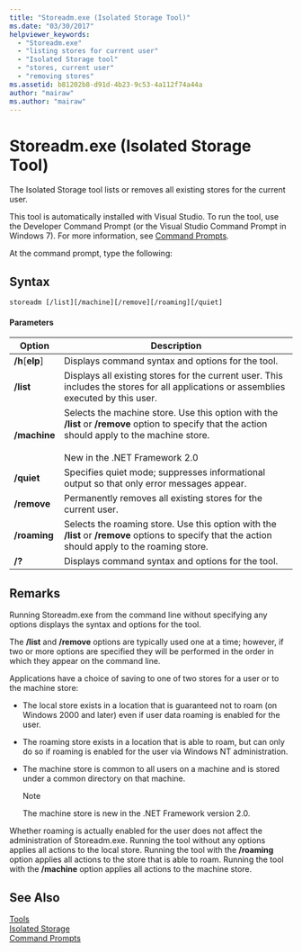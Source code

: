 ```yaml
---
title: "Storeadm.exe (Isolated Storage Tool)"
ms.date: "03/30/2017"
helpviewer_keywords: 
  - "Storeadm.exe"
  - "listing stores for current user"
  - "Isolated Storage tool"
  - "stores, current user"
  - "removing stores"
ms.assetid: b81202b8-d91d-4b23-9c53-4a112f74a44a
author: "mairaw"
ms.author: "mairaw"
---
```

# Storeadm.exe (Isolated Storage Tool)
The Isolated Storage tool lists or removes all existing stores for the current user.  

 This tool is automatically installed with Visual Studio. To run the tool, use the Developer Command Prompt (or the Visual Studio Command Prompt in Windows 7). For more information, see [Command Prompts](../../../docs/framework/tools/developer-command-prompt-for-vs.md).  

 At the command prompt, type the following:  

## Syntax  

```  
storeadm [/list][/machine][/remove][/roaming][/quiet]  
```  

#### Parameters  


|Option|Description|  
|------------|-----------------|  
|**/h**[**elp**]|Displays command syntax and options for the tool.|  
|**/list**|Displays all existing stores for the current user. This includes the stores for all applications or assemblies executed by this user.|  
|**/machine**|Selects the machine store. Use this option with the **/list** or **/remove** option to specify that the action should apply to the machine store.<br /><br /> New in the .NET Framework 2.0|  
|**/quiet**|Specifies quiet mode; suppresses informational output so that only error messages appear.|  
|**/remove**|Permanently removes all existing stores for the current user.|  
|**/roaming**|Selects the roaming store. Use this option with the **/list** or **/remove** options to specify that the action should apply to the roaming store.|  
|**/?**|Displays command syntax and options for the tool.|  

## Remarks  
 Running Storeadm.exe from the command line without specifying any options displays the syntax and options for the tool.  

 The **/list** and **/remove** options are typically used one at a time; however, if two or more options are specified they will be performed in the order in which they appear on the command line.  

 Applications have a choice of saving to one of two stores for a user or to the machine store:  

- The local store exists in a location that is guaranteed not to roam (on Windows 2000 and later) even if user data roaming is enabled for the user.  

- The roaming store exists in a location that is able to roam, but can only do so if roaming is enabled for the user via Windows NT administration.  

- The machine store is common to all users on a machine and is stored under a common directory on that machine.  

  > [!NOTE]
  >  The machine store is new in the .NET Framework version 2.0.  

 Whether roaming is actually enabled for the user does not affect the administration of Storeadm.exe. Running the tool without any options applies all actions to the local store. Running the tool with the **/roaming** option applies all actions to the store that is able to roam. Running the tool with the **/machine** option applies all actions to the machine store.  

## See Also  
 [Tools](../../../docs/framework/tools/index.md)  
 [Isolated Storage](../../../docs/standard/io/isolated-storage.md)  
 [Command Prompts](../../../docs/framework/tools/developer-command-prompt-for-vs.md)
